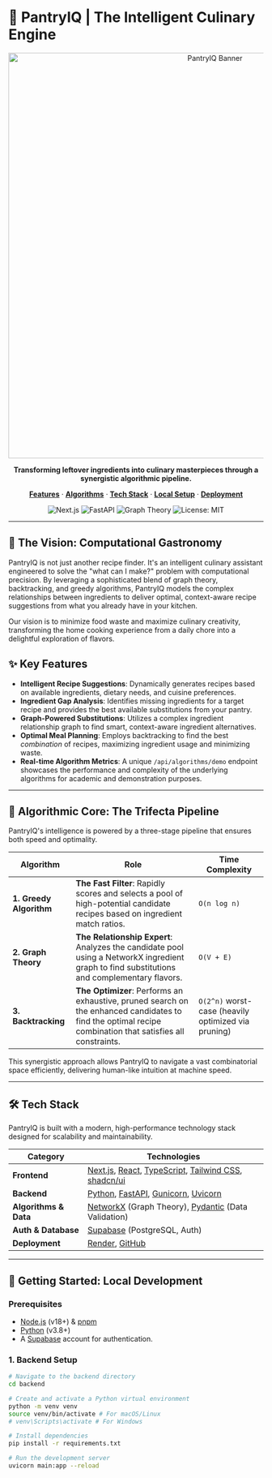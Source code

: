 # 🍳 PantryIQ | The Intelligent Culinary Engine

<p align="center">
  <img src="https://raw.githubusercontent.com/user-attachments/assets/1a6f8b9e-b9b1-4d3b-8d76-e17f4150820f" alt="PantryIQ Banner" width="800"/>
</p>

<p align="center">
  <strong>Transforming leftover ingredients into culinary masterpieces through a synergistic algorithmic pipeline.</strong>
</p>

<p align="center">
  <a href="#-key-features"><strong>Features</strong></a> ·
  <a href="#-algorithmic-core"><strong>Algorithms</strong></a> ·
  <a href="#-tech-stack"><strong>Tech Stack</strong></a> ·
  <a href="#-getting-started"><strong>Local Setup</strong></a> ·
  <a href="#-deployment"><strong>Deployment</strong></a>
</p>

<p align="center">
  <img src="https://img.shields.io/badge/Frontend-Next.js-black?logo=next.js" alt="Next.js">
  <img src="https://img.shields.io/badge/Backend-FastAPI-green?logo=fastapi" alt="FastAPI">
  <img src="https://img.shields.io/badge/Algorithms-Graph_Theory-blue" alt="Graph Theory">
  <img src="https://img.shields.io/badge/License-MIT-yellow" alt="License: MIT">
</p>

---

## 🚀 The Vision: Computational Gastronomy

PantryIQ is not just another recipe finder. It's an intelligent culinary assistant engineered to solve the "what can I make?" problem with computational precision. By leveraging a sophisticated blend of graph theory, backtracking, and greedy algorithms, PantryIQ models the complex relationships between ingredients to deliver optimal, context-aware recipe suggestions from what you already have in your kitchen.

Our vision is to minimize food waste and maximize culinary creativity, transforming the home cooking experience from a daily chore into a delightful exploration of flavors.

## ✨ Key Features

-   **Intelligent Recipe Suggestions**: Dynamically generates recipes based on available ingredients, dietary needs, and cuisine preferences.
-   **Ingredient Gap Analysis**: Identifies missing ingredients for a target recipe and provides the best available substitutions from your pantry.
-   **Graph-Powered Substitutions**: Utilizes a complex ingredient relationship graph to find smart, context-aware ingredient alternatives.
-   **Optimal Meal Planning**: Employs backtracking to find the best *combination* of recipes, maximizing ingredient usage and minimizing waste.
-   **Real-time Algorithm Metrics**: A unique `/api/algorithms/demo` endpoint showcases the performance and complexity of the underlying algorithms for academic and demonstration purposes.

---

## 🧠 Algorithmic Core: The Trifecta Pipeline

PantryIQ's intelligence is powered by a three-stage pipeline that ensures both speed and optimality.

| Algorithm           | Role                                                                  | Time Complexity                                          |
| ------------------- | --------------------------------------------------------------------- | -------------------------------------------------------- |
| **1. Greedy Algorithm** | **The Fast Filter**: Rapidly scores and selects a pool of high-potential candidate recipes based on ingredient match ratios. | `O(n log n)`                                             |
| **2. Graph Theory** | **The Relationship Expert**: Analyzes the candidate pool using a NetworkX ingredient graph to find substitutions and complementary flavors. | `O(V + E)`                                               |
| **3. Backtracking** | **The Optimizer**: Performs an exhaustive, pruned search on the enhanced candidates to find the optimal recipe combination that satisfies all constraints. | `O(2^n)` worst-case (heavily optimized via pruning)      |

This synergistic approach allows PantryIQ to navigate a vast combinatorial space efficiently, delivering human-like intuition at machine speed.

---

## 🛠️ Tech Stack

PantryIQ is built with a modern, high-performance technology stack designed for scalability and maintainability.

| Category              | Technologies                                                                                                                                                                    |
| --------------------- | ------------------------------------------------------------------------------------------------------------------------------------------------------------------------------- |
| **Frontend** | [Next.js](https://nextjs.org/), [React](https://reactjs.org/), [TypeScript](https://www.typescriptlang.org/), [Tailwind CSS](https://tailwindcss.com/), [shadcn/ui](https://ui.shadcn.com/) |
| **Backend** | [Python](https://www.python.org/), [FastAPI](https://fastapi.tiangolo.com/), [Gunicorn](https://gunicorn.org/), [Uvicorn](https://www.uvicorn.org/)       |
| **Algorithms & Data** | [NetworkX](https://networkx.org/) (Graph Theory), [Pydantic](https://pydantic-docs.help.cn/) (Data Validation)                                           |
| **Auth & Database** | [Supabase](https://supabase.com/) (PostgreSQL, Auth)                                                                    |
| **Deployment** | [Render](https://render.com/), [GitHub](https://github.com)                                                                                                                     |

---

## 🚀 Getting Started: Local Development

### Prerequisites

-   [Node.js](https://nodejs.org/en/) (v18+) & [pnpm](https://pnpm.io/)
-   [Python](https://www.python.org/) (v3.8+)
-   A [Supabase](https://supabase.com/) account for authentication.

### 1. Backend Setup

```bash
# Navigate to the backend directory
cd backend

# Create and activate a Python virtual environment
python -m venv venv
source venv/bin/activate # For macOS/Linux
# venv\Scripts\activate # For Windows

# Install dependencies
pip install -r requirements.txt

# Run the development server
uvicorn main:app --reload
